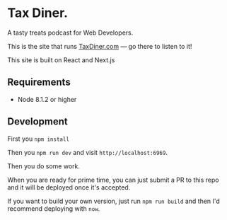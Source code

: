 # Tax Diner.

A tasty treats podcast for Web Developers.

This is the site that runs [TaxDiner.com](https://taxdiner.com) — go there to listen to it!

This site is built on React and Next.js

## Requirements
- Node 8.1.2 or higher

## Development

First you `npm install`

Then you `npm run dev` and visit `http://localhost:6969`.

Then you do some work.

When you are ready for prime time, you can just submit a PR to this repo and it will be deployed once it's accepted.

If you want to build your own version, just run `npm run build` and then I'd recommend deploying with `now`.
